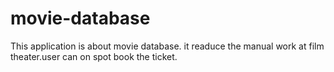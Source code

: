# movie-database
This application is about movie database. it readuce the manual work at film theater.user can on spot book the ticket.
